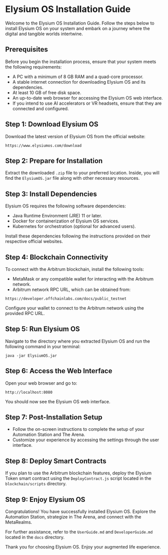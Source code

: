 # Elysium OS Installation Guide

Welcome to the Elysium OS Installation Guide. Follow the steps below to install Elysium OS on your system and embark on a journey where the digital and tangible worlds intertwine.

## Prerequisites

Before you begin the installation process, ensure that your system meets the following requirements:

- A PC with a minimum of 8 GB RAM and a quad-core processor.
- A stable internet connection for downloading Elysium OS and its dependencies.
- At least 10 GB of free disk space.
- An up-to-date web browser for accessing the Elysium OS web interface.
- If you intend to use AI accelerators or VR headsets, ensure that they are connected and configured.

## Step 1: Download Elysium OS

Download the latest version of Elysium OS from the official website:

```
https://www.elysiumos.com/download
```

## Step 2: Prepare for Installation

Extract the downloaded `.zip` file to your preferred location. Inside, you will find the `ElysiumOS.jar` file along with other necessary resources.

## Step 3: Install Dependencies

Elysium OS requires the following software dependencies:

- Java Runtime Environment (JRE) 11 or later.
- Docker for containerization of Elysium OS services.
- Kubernetes for orchestration (optional for advanced users).

Install these dependencies following the instructions provided on their respective official websites.

## Step 4: Blockchain Connectivity

To connect with the Arbitrum blockchain, install the following tools:

- MetaMask or any compatible wallet for interacting with the Arbitrum network.
- Arbitrum network RPC URL, which can be obtained from:

```
https://developer.offchainlabs.com/docs/public_testnet
```

Configure your wallet to connect to the Arbitrum network using the provided RPC URL.

## Step 5: Run Elysium OS

Navigate to the directory where you extracted Elysium OS and run the following command in your terminal:

```
java -jar ElysiumOS.jar
```

## Step 6: Access the Web Interface

Open your web browser and go to:

```
http://localhost:8080
```

You should now see the Elysium OS web interface.

## Step 7: Post-Installation Setup

- Follow the on-screen instructions to complete the setup of your Automation Station and The Arena.
- Customize your experience by accessing the settings through the user interface.

## Step 8: Deploy Smart Contracts

If you plan to use the Arbitrum blockchain features, deploy the Elysium Token smart contract using the `DeployContract.js` script located in the `blockchain/scripts` directory.

## Step 9: Enjoy Elysium OS

Congratulations! You have successfully installed Elysium OS. Explore the Automation Station, strategize in The Arena, and connect with the MetaRealms.

For further assistance, refer to the `UserGuide.md` and `DeveloperGuide.md` located in the `docs` directory.

Thank you for choosing Elysium OS. Enjoy your augmented life experience.